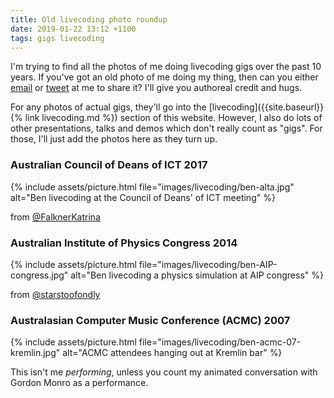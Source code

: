 ```yaml
---
title: Old livecoding photo roundup
date: 2019-01-22 13:12 +1100
tags: gigs livecoding
---
```


I'm trying to find all the photos of me doing livecoding gigs over the past 10
years. If you've got an old photo of me doing my thing, then can you either
[email](mailto:ben.swift@anu.edu.au) or [tweet](https://twitter.com/benswift) at
me to share it? I'll give you authoreal credit and hugs.

For any photos of actual gigs, they'll go into the
[livecoding]({{site.baseurl}}{% link livecoding.md %}) section of this website.
However, I also do lots of other presentations, talks and demos which don't
really count as "gigs". For those, I'll just add the photos here as they turn
up.

### Australian Council of Deans of ICT 2017

{% include assets/picture.html file="images/livecoding/ben-alta.jpg" alt="Ben livecoding at the Council of Deans' of ICT meeting" %}

from [@FalknerKatrina](https://twitter.com/FalknerKatrina/status/854861227809361920)

### Australian Institute of Physics Congress 2014

{% include assets/picture.html file="images/livecoding/ben-AIP-congress.jpg" alt="Ben livecoding a physics simulation at AIP congress" %}

from [@starstoofondly](https://twitter.com/starstoofondly/status/542177320321024000)

### Australasian Computer Music Conference (ACMC) 2007

{% include assets/picture.html file="images/livecoding/ben-acmc-07-kremlin.jpg" alt="ACMC attendees hanging out at Kremlin bar" %}

This isn't me _performing_, unless you count my animated conversation with
Gordon Monro as a performance.
